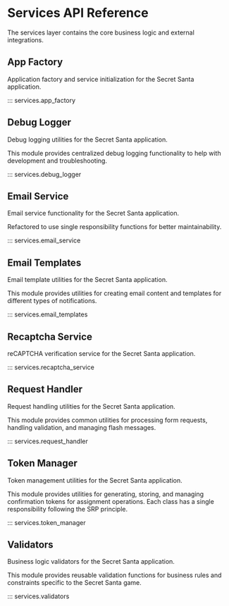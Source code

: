 # Services API Reference

The services layer contains the core business logic and external integrations.

## App Factory

Application factory and service initialization for the Secret Santa application.

::: services.app_factory

## Debug Logger

Debug logging utilities for the Secret Santa application.

This module provides centralized debug logging functionality
to help with development and troubleshooting.

::: services.debug_logger

## Email Service

Email service functionality for the Secret Santa application.

Refactored to use single responsibility functions for better maintainability.

::: services.email_service

## Email Templates

Email template utilities for the Secret Santa application.

This module provides utilities for creating email content and templates
for different types of notifications.

::: services.email_templates

## Recaptcha Service

reCAPTCHA verification service for the Secret Santa application.

::: services.recaptcha_service

## Request Handler

Request handling utilities for the Secret Santa application.

This module provides common utilities for processing form requests,
handling validation, and managing flash messages.

::: services.request_handler

## Token Manager

Token management utilities for the Secret Santa application.

This module provides utilities for generating, storing, and managing
confirmation tokens for assignment operations. Each class has a single
responsibility following the SRP principle.

::: services.token_manager

## Validators

Business logic validators for the Secret Santa application.

This module provides reusable validation functions for business rules
and constraints specific to the Secret Santa game.

::: services.validators
